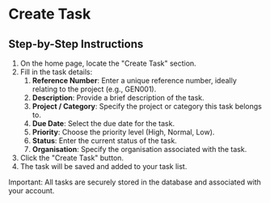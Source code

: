 # Create Task

## Step-by-Step Instructions

1. On the home page, locate the "Create Task" section.
2. Fill in the task details:
   1. **Reference Number**: Enter a unique reference number, ideally relating to the project (e.g., GEN001).
   2. **Description**: Provide a brief description of the task.
   3. **Project / Category**: Specify the project or category this task belongs to.
   4. **Due Date**: Select the due date for the task.
   5. **Priority**: Choose the priority level (High, Normal, Low).
   6. **Status**: Enter the current status of the task.
   7. **Organisation**: Specify the organisation associated with the task.
3. Click the "Create Task" button.
4. The task will be saved and added to your task list.

Important: All tasks are securely stored in the database and associated with your account.